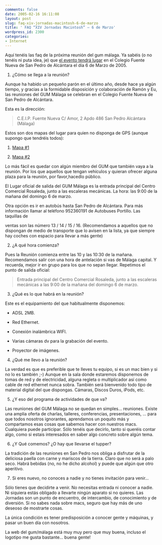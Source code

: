 ```yaml
---
comments: false
date: 2005-02-16 16:11:08
layout: post
slug: faq-xiv-jornadas-macintosh-6-de-marzo
title: ' FAQ “XIV Jornadas Macintosh” – 6 de Marzo'
wordpress_id: 2300
categories:
- Internet
---
```


Aquí tenéis las faq de la próxima reunión del gum málaga. Ya sabéis (o no tenéis ni puta idea, je) que [el evento tendrá lugar](http://www.juanpol.com/mt/gummalaga/archives/2005/02/faq_xiv_jornada_1.html) en el Colegio Fuente Nueva de San Pedro de Alcántara el día 6 de Marzo de 2005.





  

1. ¿Cómo se llega a la reunión?

    

Aunque ha habido un pequeño parón en el último año, desde hace ya algún tiempo, y gracias a la formidable disposición y colaboración de Ramón y Eu, las reuniones del GUM Málaga se celebran en el Colegio Fuente Nueva de San Pedro de Alcántara.





Esta es la dirección:



      

> C.E.I.P. Fuente Nueva
      C/ Amor, 2 Apdo 486
      San Pedro Alcántara (Málaga)





Estos son dos mapas del lugar para quien no disponga de GPS (aunque supongo que tendréis todos):







  1. [Mapa #1](http://www.vidauna.com/mapas/pedro2.jpg)


  2. [Mapa #2](http://idd00e66.eresmas.net/encuentro/plano.htm)





Lo más fácil es quedar con algún miembro del GUM que también vaya a la reunión. Por los que aquellos que tengan vehículos y quieran ofrecer alguna plaza para la reunión, por favor,hacedlo público.





El Lugar oficial de salida del GUM Málaga es la entrada principal del Centro Comercial Rosaleda, junto a las escaleras mecánicas. La hora: las 9:00 de la mañana del domingo 6 de marzo.





Otra opción es ir en autobús hasta San Pedro de Alcántara. Para más información llamar al teléfono 952360191 de Autobuses Portillo. Las taquillas de  

ventas son las número 13 / 14 / 15 / 16. (Recomendamos a aquellos que no dispongan de medio de transporte que lo avisen en la lista, ya que siempre hay coches con espacio para llevar a más gente)





2. ¿A qué hora comienza?

    

Pues la Reunión comienza entre las 10 y las 10:30 de la mañana. Recomendamos salir con una hora de antelación si vas de Málaga capital. Y recuerda, mejor ir en grupo para los que no sepan llegar. Repetimos el punto de salida oficial:





> Entrada principal del Centro Comercial Rosaleda, junto a las escaleras mecánicas a las 9:00 de la mañana del domingo 6 de marzo.





3. ¿Qué es lo que habrá en la reunión?

    

Este es el equipamiento del que habitualmente disponemos:





  


  * ADSL 2MB.

    
  * Red Ethernet.

    
  * Conexión inalámbrica WIFI.

    
  * Varias cámaras dv para la grabación del evento.


  * Proyector de imágenes.





4. ¿Qué me llevo a la reunión?

    

La verdad es que es preferible que te lleves tu equipo, si es un mac bien y si no lo es también ;-) Aunque en la sala donde estaremos disponemos de tomas de red y de electricidad, alguna regleta o multiplicador así como cable de red ethernet nunca sobra. También será bienvenido todo tipo de material digital del que dispongas. Cámaras, Discos Duros, iPods, etc.





5. ¿Y eso del programa de actividades de que va?

    

Las reuniones del GUM Málaga no se quedan en simples… reuniones. Existe una amplia oferta de charlas, talleres, conferencias, presentaciones, … para que todos nosotros ignorantes, aprendamos un poquito más y compartamos esas cosas que sabemos hacer con nuestros macs. Cualquiera puede participar. Sólo tenéis que decirlo, tanto si queréis contar algo, como si estais interesados en saber algo concreto sobre algún tema.





6. ¿Y Qué comemos? ¿O hay que llevarse el tupper?





    

La tradición de las reuniones en San Pedro nos obliga a disfrutar de la deliciosa paella con carne y mariscos de la tierra. Claro que no será a palo seco. Habrá bebidas (no, no he dicho alcohol) y puede que algún que otro aperitivo.





7. Si eres nuevo, no conoces a nadie y no tienes invitación para venir…





    

Sólo tienes que decidirte a venir. No necesitas entrada ni conocer a nadie. Ni siquiera estás obligado a llevarte ningún aparato si no quieres. Las Jornadas son un punto de encuentro, de intercambio, de conocimiento y de diversión. Si no sabes nada sobre macs, seguro que hay más de uno deseoso de mostrarte cosas.





La única condición es tener predisposición a conocer gente y máquinas, y pasar un buen día con nosotros.

  







La web del gum/málaga está muy muy pero que muy buena, incluso el logotipo me gusta bastante… buena gente!




 
